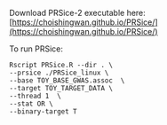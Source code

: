 Download PRSice-2 executable here: [https://choishingwan.github.io/PRSice/](https://choishingwan.github.io/PRSice/)

To run PRSice:
```
Rscript PRSice.R --dir . \
--prsice ./PRSice_linux \
--base TOY_BASE_GWAS.assoc  \
--target TOY_TARGET_DATA \
--thread 1  \
--stat OR \
--binary-target T
```